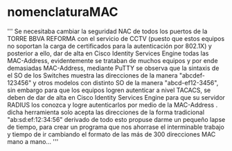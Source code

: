 # nomenclaturaMAC
'''
Se necesitaba cambiar la seguridad NAC de todos los puertos de la TORRE BBVA REFORMA con el servicio de CCTV (puesto que estos equipos no soportan la carga de certificados
para la autenticación por 802.1X) y posterior a ello, dar de alta en Cisco Identity Services Engine todas las MAC-Address, evidentemente se trataban de muchos equipos y 
por ende demasiadas MAC-Address, mediante PuTTY se observa que la sintaxis de el SO de los Switches muestra las direcciones de la manera "abcdef-123456" y otros modelos
con distinto SO de la manera "abcd-ef12-3456", sin embargo para que los equipos logren autenticar a nivel TACACS, se deben de dar de alta en 
Cisco Identity Services Engine para que su servidor RADIUS los conozca y logre autenticarlos por medio de la MAC-Address . dicha herramienta solo acepta las
direcciones de la forma tradicional "ab:sd:ef:12:34:56" derivado de todo esto propuse darme un pequeño lapse de tiempo, para crear un programa que nos ahorrase 
el interminable trabajo y tiempo de ir cambiando el formato de las más de 300 direcciones MAC mano a mano...
'''
